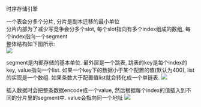 时序存储引擎

一个表会分多个分片, 分片是副本迁移的最小单位  
分片内部为了减少写竞争会分多个slot, 每个slot指向有多个index组成的数组, 每个index指向一个segment  
整体结构如下图所示:   
![](/image/table.png)

segment是内部存储的基本单位. 最外层是一个跳表, 跳表的key是每个index的key, value指向一个list. 如果一个key下的数据小于某个配置的值(默认为400), list的实现是一个数组. 如果条数大于配置值list就会转化成一个单链表. 
![](/image/segment.png)

插入数据时会把整条数据encode成一个value, 然后根据每个index的值插入到不同的分片里的segment中. value会指向同一个地址
![](/image/value.png)
